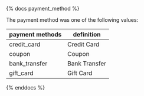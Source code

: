 {% docs payment_method %}

The payment method was one of the following values: 

| payment methods   | definition                                       |
|-------------------|--------------------------------------------------|
| credit_card       | Credit Card                                      |
| coupon            | Coupon                                           |
| bank_transfer     | Bank Transfer                                    |
| gift_card         | Gift Card                                        |

{% enddocs %}
